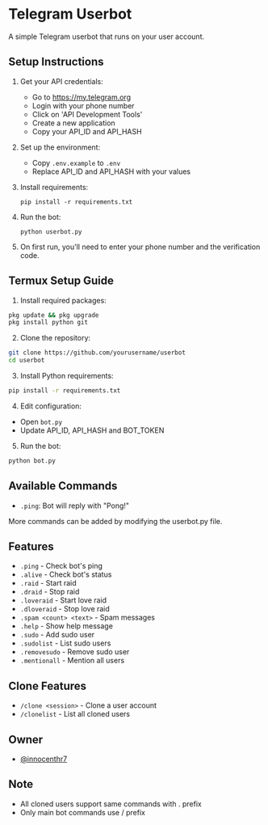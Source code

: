 # Telegram Userbot

A simple Telegram userbot that runs on your user account.

## Setup Instructions

1. Get your API credentials:
   - Go to https://my.telegram.org
   - Login with your phone number
   - Click on 'API Development Tools'
   - Create a new application
   - Copy your API_ID and API_HASH

2. Set up the environment:
   - Copy `.env.example` to `.env`
   - Replace API_ID and API_HASH with your values

3. Install requirements:
   ```
   pip install -r requirements.txt
   ```

4. Run the bot:
   ```
   python userbot.py
   ```

5. On first run, you'll need to enter your phone number and the verification code.

## Termux Setup Guide

1. Install required packages:
```bash
pkg update && pkg upgrade
pkg install python git
```

2. Clone the repository:
```bash
git clone https://github.com/yourusername/userbot
cd userbot
```

3. Install Python requirements:
```bash
pip install -r requirements.txt
```

4. Edit configuration:
- Open `bot.py`
- Update API_ID, API_HASH and BOT_TOKEN

5. Run the bot:
```bash
python bot.py
```

## Available Commands
- `.ping`: Bot will reply with "Pong!"

More commands can be added by modifying the userbot.py file.

## Features
- `.ping` - Check bot's ping
- `.alive` - Check bot's status
- `.raid` - Start raid
- `.draid` - Stop raid
- `.loveraid` - Start love raid
- `.dloveraid` - Stop love raid
- `.spam <count> <text>` - Spam messages
- `.help` - Show help message
- `.sudo` - Add sudo user
- `.sudolist` - List sudo users
- `.removesudo` - Remove sudo user
- `.mentionall` - Mention all users

## Clone Features
- `/clone <session>` - Clone a user account
- `/clonelist` - List all cloned users

## Owner
- [@innocenthr7](https://t.me/innocenthr7)

## Note
- All cloned users support same commands with . prefix
- Only main bot commands use / prefix
